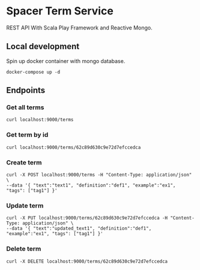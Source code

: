 # Spacer Term Service

REST API With Scala Play Framework and Reactive Mongo.

## Local development

Spin up docker container with mongo database.
```
docker-compose up -d
```

## Endpoints

### Get all terms
```
curl localhost:9000/terms
```

### Get term by id
```
curl localhost:9000/terms/62c89d630c9e72d7efccedca
```

### Create term
```
curl -X POST localhost:9000/terms -H "Content-Type: application/json" \
--data '{ "text":"text1", "definition":"def1", "example":"ex1", "tags": ["tag1"] }'
```

### Update term
```
curl -X PUT localhost:9000/terms/62c89d630c9e72d7efccedca -H "Content-Type: application/json" \
--data '{ "text":"updated_text1", "definition":"def1", "example":"ex1", "tags": ["tag1"] }'
```

### Delete term
```
curl -X DELETE localhost:9000/terms/62c89d630c9e72d7efccedca
```